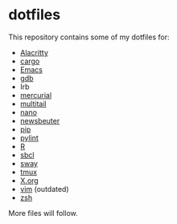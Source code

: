 # dotfiles

This repository contains some of my dotfiles for:

- [Alacritty](https://github.com/alacritty/alacritty)
- [cargo](https://github.com/rust-lang/cargo/)
- [Emacs](https://www.gnu.org/software/emacs/)
- [gdb](https://www.gnu.org/software/gdb/)
- Irb
- [mercurial](https://www.mercurial-scm.org/)
- [multitail](https://www.vanheusden.com/multitail/)
- [nano](https://www.nano-editor.org/)
- [newsbeuter](https://newsbeuter.org/)
- [pip](https://pip.pypa.io/en/stable/)
- [pylint](https://github.com/PyCQA/pylint)
- [R](https://www.r-project.org/)
- [sbcl](http://www.sbcl.org/)
- [sway](https://swaywm.org/)
- [tmux](https://github.com/tmux/tmux/wiki)
- [X.org](https://www.x.org/wiki/)
- [vim](https://www.vim.org/) (outdated)
- [zsh](https://www.zsh.org/)

More files will follow.
